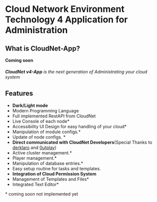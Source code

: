 # Cloud Network Environment Technology 4 Application for Administration

## What is CloudNet-App?
**Coming soon**

###### **CloudNet v4-App** is the next generation of Administrating your cloud system

## Features
- **Dark/Light mode**
- Modern Programming Language
- Full implemented RestAPI from CloudNet
- Live Console of each node*
- Accessibility UI Design for easy handling of your cloud*
- Manipulation of module configs.*
- Update of node configs. *
- **Direct communicated with CloudNet Developers**(Special Thanks to [derklaro](https://github.com/derklaro/) and [0utplay](https://github.com/0utplay))
- Active cluster management.*
- Player management.*
- Manipulation of database entries.*
- Easy setup routine for tasks and templates.
- **Integration of Cloud Permission System**
- Management of Templates and Files*
- Integrated  Text Editor*

\* coming soon not implemented yet

